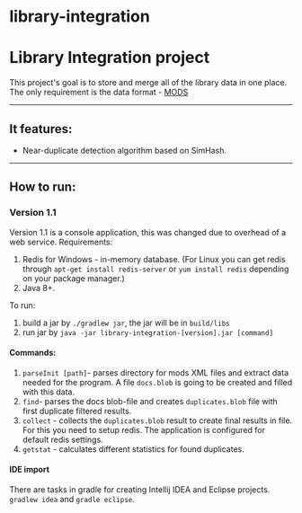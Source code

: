 # library-integration
Library Integration project
==========
This project's goal is to store and merge all of the library data in one place.
The only requirement is the data format - [MODS](http://www.loc.gov/standards/mods/)

---
## It features:

* Near-duplicate detection algorithm based on SimHash.

---
## How to run:
### Version 1.1
Version 1.1 is a console application, this was changed due to overhead of a web service.
Requirements:
1. Redis for Windows - in-memory database. (For Linux you can get redis through `apt-get install redis-server` or `yum install redis` depending on your package manager.)
2. Java 8+.

To run:
1. build a jar by `./gradlew jar`, the jar will be in `build/libs`
2. run jar by `java -jar library-integration-[version].jar [command]` 

#### Commands:

1. `parseInit [path]`- parses directory for mods XML files and extract data needed for the program. A file `docs.blob` is going to be created and filled with this data.
2. `find`- parses the docs blob-file and creates `duplicates.blob` file with first duplicate filtered results.
3. `collect` - collects the `duplicates.blob` result to create final results in file. For this you need to setup redis. The application is configured for default redis settings.
4. `getstat` - calculates different statistics for found duplicates.

#### IDE import
There are tasks in gradle for creating Intellij IDEA and Eclipse projects. `gradlew idea` and `gradle eclipse`.
